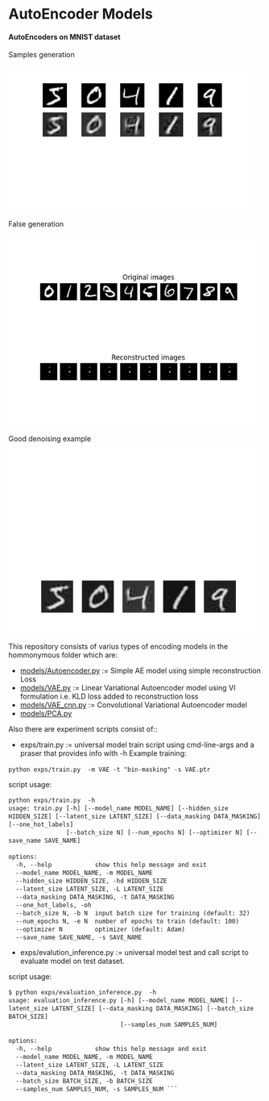 # AutoEncoder Models
#### AutoEncoders on MNIST dataset

Samples generation

![<img src="PCA_denoised.png" width="250"/>](https://github.com/ArtoriasAbyssslayer/DeepLearning-NNets/blob/master/AutoEncoders/Results/PCA_denoised.png)

False generation

![<img src="bin_masking_VAE_100epoch_reconstruction.png" width="250"/>](https://github.com/ArtoriasAbyssslayer/DeepLearning-NNets/blob/master/AutoEncoders/Results/bin_masking_VAE_100epoch_reconstruction.png)

Good denoising example 
![<img src="PCA_denoised_154.png" width="250"/>](https://github.com/ArtoriasAbyssslayer/DeepLearning-NNets/blob/master/AutoEncoders/Results/PCA_denoised_154.png)

This repository consists of varius types of encoding models in the hommonymous folder which are:
* [models/Autoencoder.py](https://github.com/ArtoriasAbyssslayer/DeepLearning-NNets/blob/master/AutoEncoders/models/Autoencoder.py) := Simple AE model using simple reconstruction Loss
* [models/VAE.py](https://github.com/ArtoriasAbyssslayer/DeepLearning-NNets/blob/master/AutoEncoders/models/VAE.py) := Linear Variational Autoencoder model using VI formulation i.e. KLD loss added to reconstruction loss
* [models/VAE_cnn.py](https://github.com/ArtoriasAbyssslayer/DeepLearning-NNets/blob/master/AutoEncoders/models/VAE_cnn.py) := Convolutional Variational Autoencoder model
* [models/PCA.py](https://github.com/ArtoriasAbyssslayer/DeepLearning-NNets/blob/master/AutoEncoders/models/PCA_denoise.py)

Also there are experiment scripts consist of::
* exps/train.py := universal model train script using cmd-line-args and a praser that provides info with -h
Example training:

``` python exps/train.py  -m VAE -t "bin-masking" -s VAE.ptr ```

script usage:
```
python exps/train.py  -h
usage: train.py [-h] [--model_name MODEL_NAME] [--hidden_size HIDDEN_SIZE] [--latent_size LATENT_SIZE] [--data_masking DATA_MASKING] [--one_hot_labels]
                [--batch_size N] [--num_epochs N] [--optimizer N] [--save_name SAVE_NAME]

options:
  -h, --help            show this help message and exit
  --model_name MODEL_NAME, -m MODEL_NAME
  --hidden_size HIDDEN_SIZE, -hd HIDDEN_SIZE
  --latent_size LATENT_SIZE, -L LATENT_SIZE
  --data_masking DATA_MASKING, -t DATA_MASKING
  --one_hot_labels, -oh
  --batch_size N, -b N  input batch size for training (default: 32)
  --num_epochs N, -e N  number of epochs to train (default: 100)
  --optimizer N         optimizer (default: Adam)
  --save_name SAVE_NAME, -s SAVE_NAME
```
* exps/evalution_inference.py := universal model test and call script to evaluate model on test dataset.

script usage:
``` 
$ python exps/evaluation_inference.py  -h
usage: evaluation_inference.py [-h] [--model_name MODEL_NAME] [--latent_size LATENT_SIZE] [--data_masking DATA_MASKING] [--batch_size BATCH_SIZE]
                               [--samples_num SAMPLES_NUM]

options:
  -h, --help            show this help message and exit
  --model_name MODEL_NAME, -m MODEL_NAME
  --latent_size LATENT_SIZE, -L LATENT_SIZE
  --data_masking DATA_MASKING, -t DATA_MASKING
  --batch_size BATCH_SIZE, -b BATCH_SIZE
  --samples_num SAMPLES_NUM, -s SAMPLES_NUM ```
